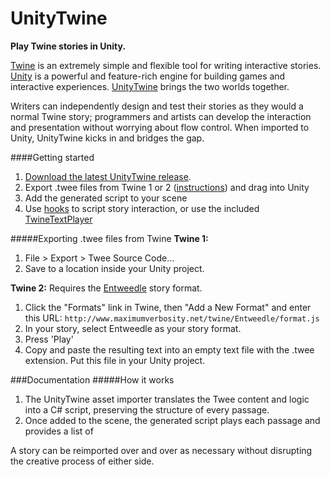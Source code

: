 # UnityTwine
**Play Twine stories in Unity.**

[Twine](http://twinery.org) is an extremely simple and flexible tool for writing interactive stories. [Unity](http://unity3d.com) is a powerful and feature-rich engine for building games and interactive experiences. [UnityTwine](http://github.com/daterre/UnityTwine) brings the two worlds together.

Writers can independently design and test their stories as they would a normal Twine story;
programmers and artists can develop the interaction and presentation without worrying about flow control. When imported to Unity, UnityTwine kicks in and bridges the gap. 

####Getting started
1. [Download the latest UnityTwine release](https://github.com/daterre/UnityTwine/tree/master/Assets/Plugins/UnityTwine).
2. Export .twee files from Twine 1 or 2 ([instructions](#exporting-twee-files-from-twine)) and drag into Unity
3. Add the generated script to your scene
4. Use [hooks](#hooks) to script story interaction, or use the included [TwineTextPlayer](#textplayer)

#####Exporting .twee files from Twine
**Twine 1:**
1. File > Export > Twee Source Code...
2. Save to a location inside your Unity project.

**Twine 2:**
Requires the [Entweedle](http://www.maximumverbosity.net/twine/Entweedle/) story format.

1. Click the "Formats" link in Twine, then "Add a New Format" and enter this URL: `http://www.maximumverbosity.net/twine/Entweedle/format.js`
2. In your story, select Entweedle as your story format.
3. Press 'Play'
4. Copy and paste the resulting text into an empty text file with the .twee extension. Put this file in your Unity project.

###Documentation
#####How it works
1. The UnityTwine asset importer translates the Twee content and logic into a C# script, preserving the structure of every passage.
2. Once added to the scene, the generated script plays each passage and provides a list of 

A story can be reimported over and over as necessary without disrupting the creative process of either side.



